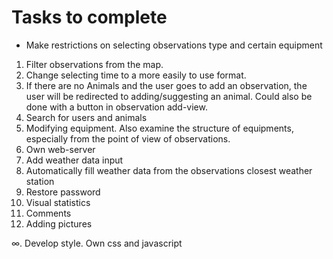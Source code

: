 # Tasks to complete

* Make restrictions on selecting observations type and certain equipment
1. Filter observations from the map.
2. Change selecting time to a more easily to use format.
3. If there are no Animals and the user goes to add an observation, the user will be redirected to adding/suggesting an animal. Could also be done with a button in observation add-view.
4. Search for users and animals
5. Modifying equipment. Also examine the structure of equipments, especially from the point of view of observations.
6. Own web-server
7. Add weather data input
8. Automatically fill weather data from the observations closest weather station
9. Restore password
10. Visual statistics
11. Comments
12. Adding pictures

∞. Develop style. Own css and javascript
